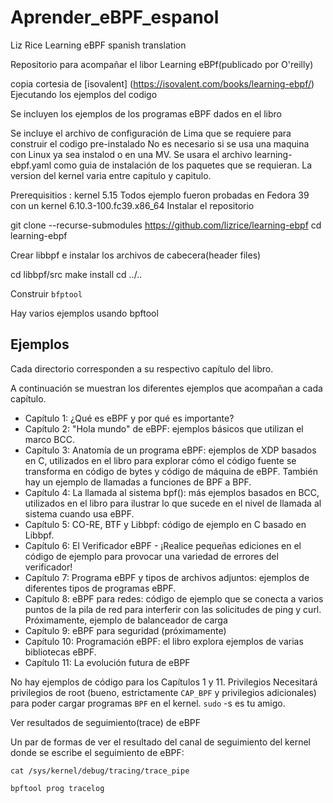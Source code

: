 # Aprender_eBPF_espanol
Liz Rice Learning eBPF spanish translation 



Repositorio para acompañar el libor Learning eBPf(publicado por O'reilly)

copia cortesia de [isovalent] (https://isovalent.com/books/learning-ebpf/)
Ejecutando los ejemplos del codigo

Se incluyen los ejemplos de los programas eBPF dados en el libro

Se incluye el archivo de configuración de Lima que se requiere para construir el codigo pre-instalado
No es necesario si se usa una maquina con Linux ya sea instalod o en una MV.
Se usara el archivo learning-ebpf.yaml como guia de instalación de los paquetes que se requieran.
La version del kernel varia entre capitulo y capitulo.

Prerequisitios : kernel 5.15
Todos ejemplo fueron probadas en Fedora 39 con un kernel 6.10.3-100.fc39.x86_64
Instalar el repositorio

git clone --recurse-submodules https://github.com/lizrice/learning-ebpf
cd learning-ebpf

Crear libbpf e instalar los archivos de cabecera(header files)

cd libbpf/src
make install 
cd ../..

Construir `bfptool`

Hay varios ejemplos usando bpftool

## Ejemplos
Cada directorio corresponden a su respectivo capítulo del libro.

A continuación se muestran los diferentes ejemplos que acompañan a cada capítulo.

   * Capítulo 1:  ¿Qué es eBPF y por qué es importante?
   * Capítulo 2:  "Hola mundo" de eBPF: ejemplos básicos que utilizan el marco BCC.
   * Capítulo 3:  Anatomía de un programa eBPF: ejemplos de XDP basados ​​en C, utilizados en el libro para explorar cómo el código fuente se transforma en código de bytes y código de máquina de eBPF. También hay un ejemplo de llamadas a funciones de BPF a BPF.
   * Capítulo 4:  La llamada al sistema bpf(): más ejemplos basados ​​en BCC, utilizados en el libro para ilustrar lo que sucede en el nivel de llamada al sistema cuando usa eBPF.
   * Capítulo 5:  CO-RE, BTF y Libbpf: código de ejemplo en C basado en Libbpf.
   * Capítulo 6:  El Verificador eBPF - ¡Realice pequeñas ediciones en el código de ejemplo para provocar una variedad de errores del verificador!
   * Capítulo 7:  Programa eBPF y tipos de archivos adjuntos: ejemplos de diferentes tipos de programas eBPF.
   * Capítulo 8:  eBPF para redes: código de ejemplo que se conecta a varios puntos de la pila de red para interferir con las solicitudes de ping y curl. Próximamente, ejemplo de balanceador de carga
   * Capítulo 9:  eBPF para seguridad (próximamente)
   * Capítulo 10: Programación eBPF: el libro explora ejemplos de varias bibliotecas eBPF.
   * Capítulo 11: La evolución futura de eBPF

No hay ejemplos de código para los Capítulos 1 y 11.
Privilegios
Necesitará privilegios de root (bueno, estrictamente `CAP_BPF` y privilegios adicionales) para poder cargar programas `BPF` en el kernel. `sudo` -s es tu amigo.

Ver resultados de seguimiento(trace) de eBPF

Un par de formas de ver el resultado del canal de seguimiento del kernel donde se escribe el seguimiento de eBPF:

 `cat /sys/kernel/debug/tracing/trace_pipe`
 
 `bpftool prog tracelog`







